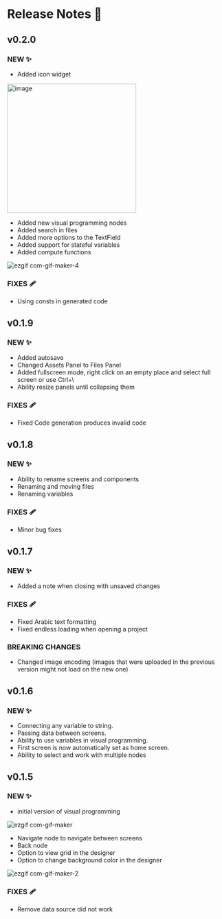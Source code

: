 # Release Notes 🚀

## v0.2.0
### NEW ✨
- Added icon widget

<img width="300" alt="image" src="https://user-images.githubusercontent.com/9257609/189947401-20b1e7c7-5f5e-4504-9270-e13ccb633d4b.png">


- Added new visual programming nodes
- Added search in files
- Added more options to the TextField
- Added support for stateful variables
- Added compute functions

![ezgif com-gif-maker-4](https://user-images.githubusercontent.com/9257609/189953234-54fd4c12-1153-4f3e-8c09-34a5ea61d444.gif)


### FIXES 🩹 
- Using consts in generated code

## v0.1.9
### NEW ✨
- Added autosave
- Changed Assets Panel to Files Panel
- Added fullscreen mode, right click on an empty place and select full screen or use Ctrl+\
- Ability resize panels until collapsing them

### FIXES 🩹 
- Fixed Code generation produces invalid code

## v0.1.8
### NEW ✨
- Ability to rename screens and components
- Renaming and moving files
- Renaming variables

### FIXES 🩹 
- Minor bug fixes

## v0.1.7
### NEW ✨
- Added a note when closing with unsaved changes

### FIXES 🩹 
- Fixed Arabic text formatting
- Fixed endless loading when opening a project

### BREAKING CHANGES
- Changed image encoding (images that were uploaded in the previous version might not load on the new one)

## v0.1.6
### NEW ✨
- Connecting any variable to string.
- Passing data between screens.
- Ability to use variables in visual programming.
- First screen is now automatically set as home screen.
- Ability to select and work with multiple nodes

## v0.1.5
### NEW ✨
- initial version of visual programming

![ezgif com-gif-maker](https://user-images.githubusercontent.com/9257609/172191208-68fa6e4d-f203-411f-95d1-76b0873ee600.gif)


- Navigate node to navigate between screens
- Back node
- Option to view grid in the designer
- Option to change background color in the designer

![ezgif com-gif-maker-2](https://user-images.githubusercontent.com/9257609/172191247-f49fe969-c60e-4cb3-8725-86c798e3f994.gif)


### FIXES 🩹 
- Remove data source did not work
